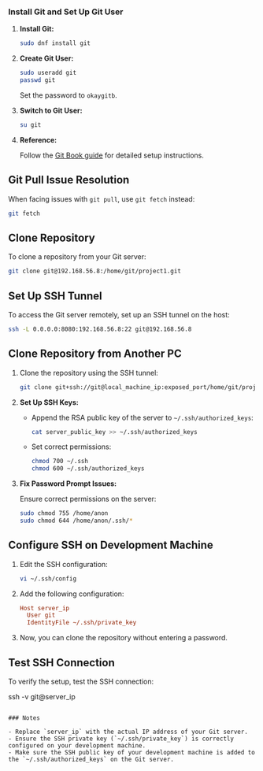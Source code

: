 ### Install Git and Set Up Git User

1. **Install Git:**

    ```bash
    sudo dnf install git
    ```

2. **Create Git User:**

    ```bash
    sudo useradd git
    passwd git
    ```

    Set the password to `okaygitb`.

3. **Switch to Git User:**

    ```bash
    su git
    ```

4. **Reference:**

    Follow the [Git Book guide](https://git-scm.com/book/en/v2/Git-on-the-Server-Setting-Up-the-Server) for detailed setup instructions.

## Git Pull Issue Resolution

When facing issues with `git pull`, use `git fetch` instead:

```bash
git fetch
```

## Clone Repository

To clone a repository from your Git server:

```bash
git clone git@192.168.56.8:/home/git/project1.git
```

## Set Up SSH Tunnel

To access the Git server remotely, set up an SSH tunnel on the host:

```bash
ssh -L 0.0.0.0:8080:192.168.56.8:22 git@192.168.56.8
```

## Clone Repository from Another PC

1. Clone the repository using the SSH tunnel:

    ```bash
    git clone git+ssh://git@local_machine_ip:exposed_port/home/git/project1.git
    ```

2. **Set Up SSH Keys:**

    - Append the RSA public key of the server to `~/.ssh/authorized_keys`:

        ```bash
        cat server_public_key >> ~/.ssh/authorized_keys
        ```

    - Set correct permissions:

        ```bash
        chmod 700 ~/.ssh
        chmod 600 ~/.ssh/authorized_keys
        ```

3. **Fix Password Prompt Issues:**

    Ensure correct permissions on the server:

    ```bash
    sudo chmod 755 /home/anon
    sudo chmod 644 /home/anon/.ssh/*
    ```

## Configure SSH on Development Machine

1. Edit the SSH configuration:

    ```bash
    vi ~/.ssh/config
    ```

2. Add the following configuration:

    ```ini
    Host server_ip
      User git
      IdentityFile ~/.ssh/private_key
    ```

3. Now, you can clone the repository without entering a password.

## Test SSH Connection

To verify the setup, test the SSH connection:

ssh -v git@server_ip
```

### Notes

- Replace `server_ip` with the actual IP address of your Git server.
- Ensure the SSH private key (`~/.ssh/private_key`) is correctly configured on your development machine.
- Make sure the SSH public key of your development machine is added to the `~/.ssh/authorized_keys` on the Git server.